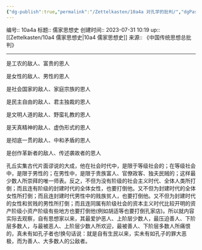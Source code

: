 ```yaml
---
{"dg-publish":true,"permalink":"/Zettelkasten/10a4a 对孔学的批判/","dgPassFrontmatter":true}
---
```


编号:: 10a4a
标题:: 儒家思想史
创建时间:: 2023-07-31 10:19
up:: [[Zettelkasten/10a4 儒家思想史\|10a4 儒家思想史]]
来源:: 《中国传统思想总批判》

---
是工农的敌人、富贵的恩人

是女性的敌人、男性的恩人

是社会国家的敌人、家庭宗族的恩人

是民主自由的敌人、君主独裁的恩人

是文明人道的敌人、野蛮礼教的恩人

是天真精神的敌人、虚伪形式的恩人

是彻底一贯的敌人、中和矛盾的恩人

是创作革新者的敌人、传述袭故者的恩人

孔丘实集古代片面谬说的大成，他在社会时代中，是限于等级社会的；在等级社会中，是限于男性的；在男性中，是限于贵族富人、官僚政客、独夫民贼的；这样最少数人所崇拜的唯一师表。反之，不但为没有阶级的社会主义时代、全体人类所打倒；而且连有阶级的封建时代的全体女性，也要打倒他。又不但为封建时代的全体女性所打倒；而且连封建时代男性中的贱族贫人，也要打倒他。又不但为封建时代的女性和贫贱的男性所打倒；而且连同属有阶级社会的资本主义时代比较开明的资产阶级小资产阶级有些地方也要打倒他(例如胡适等也要打倒孔家店)。所以就内容实际去观察，自有思想家以来，其最爱护恶人、上阶层少数人，最压迫善人、下阶层多数人，与最被恶人、上阶层少数人所欢迎，最被善人、下阶层多数人所痛恨的，真未有如孔子者也!换句话说：就是自有生民以来，实未有如孔子的罪大恶极，而为善人、大多数人的公敌者。